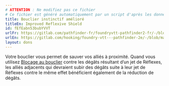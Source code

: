 ```yaml
---
# ATTENTION : Ne modifiez pas ce fichier
# Ce fichier est généré automatiquement par un script d'après les données du module Foundry VTT officiel et de sa traduction
title: Bouclier instinctif amélioré
titleEn: Improved Reflexive Shield
id: fEfEabn53bubYVVT
urlFr: https://gitlab.com/pathfinder-fr/foundryvtt-pathfinder2-fr/-/blob/master/data/feats/fEfEabn53bubYVVT.htm
urlEn: https://gitlab.com/hooking/foundry-vtt---pathfinder-2e/-/blob/master/packs/data/feats.db/improved-reflexive-shield.json
layout: dons
---
```

Votre bouclier vous permet de sauver vos alliés à proximité. Quand vous utilisez [Blocage au bouclier](blocage-au-bouclier.html) contre les dégâts résultant d’un jet de Réflexes, les alliés adjacents qui devraient subir des dégâts suite à leur jet de Réflexes contre le même effet bénéficient également de la réduction de dégâts.
